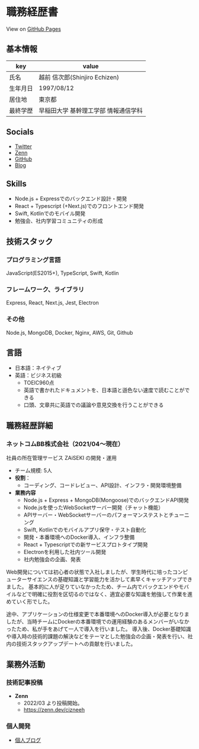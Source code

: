 # 職務経歴書

View on [GitHub Pages](https://cizneeh.github.io/resume/)

## 基本情報

|key|value|
|---|---|
|氏名|越前 信次郎(Shinjiro Echizen)|
|生年月日|1997/08/12|
|居住地|東京都|
|最終学歴|早稲田大学 基幹理工学部 情報通信学科|

## Socials
- [Twitter](https://twitter.com/cizneeh)
- [Zenn](https://zenn.dev/cizneeh)
- [GitHub](https://github.com/cizneeh)
- [Blog](https://cizneeh.me/)

## Skills

- Node.js + Expressでのバックエンド設計・開発
- React + Typescript (+Next.js)でのフロントエンド開発
- Swift, Kotlinでのモバイル開発
- 勉強会、社内学習コミュニティの形成

## 技術スタック

### プログラミング言語
JavaScript(ES2015+), TypeScript, Swift, Kotlin

### フレームワーク、ライブラリ
Express, React, Next.js, Jest, Electron

### その他
Node.js, MongoDB, Docker, Nginx, AWS, Git, Github

## 言語
- 日本語：ネイティブ
- 英語：ビジネス初級
  - TOEIC960点 
  - 英語で書かれたドキュメントを、日本語と遜色ない速度で読むことができる
  - 口頭、文章共に英語での議論や意見交換を行うことができる

## 職務経歴詳細

### ネットコムBB株式会社（2021/04〜現在）
社員の所在管理サービス ZAiSEKI の開発・運用 
- チーム規模: 5人
- **役割**：
  - コーディング、コードレビュー、API設計、インフラ・開発環境整備
- **業務内容**
  - Node.js + Express + MongoDB(Mongoose)でのバックエンドAPI開発
  - Node.jsを使ったWebSocketサーバー開発（チャット機能）
  - APIサーバー・WebSocketサーバーのパフォーマンステストとチューニング
  - Swift, Kotlinでのモバイルアプリ保守・テスト自動化
  - 開発・本番環境へのDocker導入、インフラ整備
  - React + Typescriptでの新サービスプロトタイプ開発
  - Electronを利用した社内ツール開発
  - 社内勉強会の企画、発表

Web開発については初心者の状態で入社しましたが、学生時代に培ったコンピューターサイエンスの基礎知識と学習能力を活かして素早くキャッチアップできました。
基本的に人が足りていなかったため、チーム内でバックエンドやモバイルなどで明確に役割を区切るのではなく、適宜必要な知識を勉強して作業を進めていく形でした。

途中、アプリケーションの仕様変更で本番環境へのDocker導入が必要となりましたが、当時チームにDockerの本番環境での運用経験のあるメンバーがいなかったため、私が手をあげて一人で導入を行いました。
導入後、Docker基礎知識や導入時の技術的課題の解決などをテーマとした勉強会の企画・発表を行い、社内の技術スタックアップデートへの貢献を行いました。

## 業務外活動

### 技術記事投稿

- **Zenn**
  - 2022/03 より投稿開始。
  - https://zenn.dev/cizneeh

### 個人開発
- [個人ブログ](https://cizneeh.me/)
